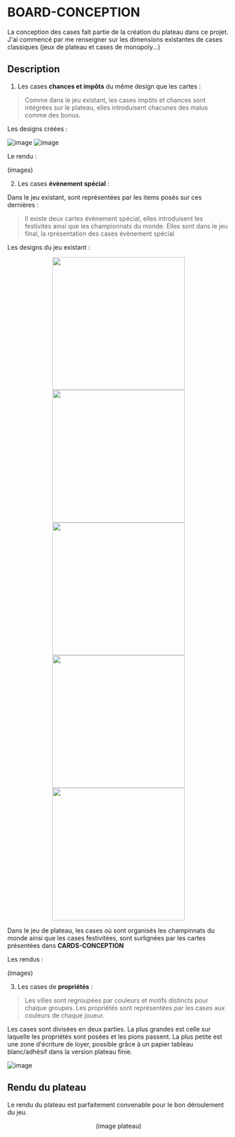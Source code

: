 # BOARD-CONCEPTION
La conception des cases fait partie de la création du plateau dans ce projet. <br/> J'ai commencé par me renseigner sur les dimensions existantes de cases classiques (jeux de plateau et cases de monopoly...)

## Description

1. Les cases **chances et impôts** du même design que les cartes : <br/>

> Comme dans le jeu existant, les cases impôts et chances sont intégrées sur le plateau, elles introduisent chacunes des malus comme des bonus.

Les designs créées :

![image](https://user-images.githubusercontent.com/128179560/232205688-1e96af49-fc40-4aaa-b3f1-111f53c75f2b.png)
![image](https://user-images.githubusercontent.com/128179560/232205704-1813372a-e559-4750-bfd6-6de5903500c8.png)

Le rendu :

(images)

2. Les cases **évènement spécial** :

Dans le jeu existant, sont représentées par les items posés sur ces dernières :

> Il existe deux cartes évènement spécial, elles introduisent les festivités ainsi que les championnats du monde. Elles sont dans le jeu final, la rprésentation des cases évènement spécial

Les designs du jeu existant :

<p align="center">
<img src="https://user-images.githubusercontent.com/128179560/232205849-9697f17e-6583-4631-b7d6-338e7c48b904.png" width="300" height="300">
<img src="https://user-images.githubusercontent.com/128179560/232205873-bf34b04c-f407-4ffc-9a79-872c7020ba71.png" width="300" height="300">
<img src="https://user-images.githubusercontent.com/128179560/232206460-16cac9dc-8dce-44e4-911c-67f904308745.png" width="300" height="300">
<img src="https://user-images.githubusercontent.com/128179560/232206558-de2e6352-d7dd-4d18-9f8e-abfe24f03532.png" width="300" height="300">
<img src="https://user-images.githubusercontent.com/128179560/232207019-6a8bd786-2343-475a-82f1-b2b949c25b7f.png" width="300" height="300">
</p>

Dans le jeu de plateau, les cases où sont organisés les champinnats du monde ainsi que les cases festivitées, sont surlignées par les cartes présentées dans **CARDS-CONCEPTION**

Les rendus :

(images)

3. Les cases de **propriétés** :

> Les villes sont regroupées par couleurs et motifs distincts pour chaque groupes. Les propriétés sont représentées par les cases aux couleurs de chaque joueur.

Les cases sont divisées en deux parties. La plus grandes est celle sur laquelle les propriétés sont posées et les pions passent. La plus petite est une zone d'écriture de loyer, possible grâce à un papier tableau blanc/adhésif dans la version plateau finie.

![image](https://user-images.githubusercontent.com/128179560/228992139-2ee14362-85b6-4dea-9f5b-73f6d3ac610c.png)

## Rendu du plateau

Le rendu du plateau est parfaitement convenable pour le bon déroulement du jeu.
<p align="center">
  (image plateau)
</p>
